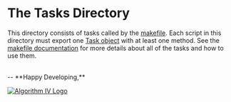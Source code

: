 # The Tasks Directory
This directory consists of tasks called by the [makefile](https://github.com/imaginate/log-ocd/blob/master/make.js). Each script in this directory must export one [Task object](https://github.com/imaginate/log-ocd/blob/master/helpers/task.js) with at least one method. See the [makefile documentation](https://github.com/imaginate/log-ocd/blob/master/docs/makefile.md) for more details about all of the tasks and how to use them.

<br />
--
**Happy Developing,**

<a href="http://www.algorithmiv.com/log-ocd"><img src="http://www.algorithmiv.com/images/aIV-logo.png" alt="Algorithm IV Logo" /></a>
